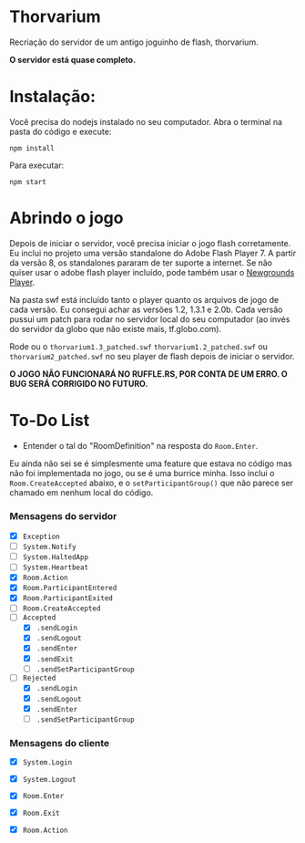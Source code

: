 # Thorvarium

Recriação do servidor de um antigo joguinho de flash, thorvarium.

**O servidor está quase completo.**

# Instalação:

Você precisa do nodejs instalado no seu computador. Abra o terminal na pasta do código e execute:

````shell
npm install
````

Para executar:

```shell
npm start
```

# Abrindo o jogo

Depois de iniciar o servidor, você precisa iniciar o jogo flash corretamente. Eu inclui no projeto uma versão standalone do Adobe Flash Player 7. A partir da versão 8, os standalones pararam de ter suporte a internet. Se não quiser usar o adobe flash player incluído, pode também usar o [Newgrounds Player](https://www.newgrounds.com/flash/player).

Na pasta swf está incluído tanto o player quanto os arquivos de jogo de cada versão. Eu consegui achar as versões 1.2, 1.3.1 e 2.0b. Cada versão pussui um patch para rodar no servidor local do seu computador (ao invés do servidor da globo que não existe mais, tf.globo.com).

Rode ou o `thorvarium1.3_patched.swf` `thorvarium1.2_patched.swf` ou `thorvarium2_patched.swf` no seu player de flash depois de iniciar o servidor.

**O JOGO NÃO FUNCIONARÁ NO RUFFLE.RS, POR CONTA DE UM ERRO. O BUG SERÁ CORRIGIDO NO FUTURO.**

# To-Do List

- Entender o tal do "RoomDefinition" na resposta do `Room.Enter`.

Eu ainda não sei se é simplesmente uma feature que estava no código mas não foi implementada no jogo, ou se é uma burrice minha. Isso inclui o `Room.CreateAccepted` abaixo, e o `setParticipantGroup()` que não parece ser chamado em nenhum local do código.

### Mensagens do servidor

- [x] `Exception`
- [ ] `System.Notify`
- [ ] `System.HaltedApp`
- [ ] `System.Heartbeat`
- [X] `Room.Action`
- [X] `Room.ParticipantEntered`
- [X] `Room.ParticipantExited`
- [ ] `Room.CreateAccepted`
- [ ] `Accepted`
  - [x] `.sendLogin`
  - [x] `.sendLogout`
  - [x] `.sendEnter`
  - [x] `.sendExit`
  - [ ] `.sendSetParticipantGroup`
- [ ] `Rejected`
  - [x] `.sendLogin`
  - [x] `.sendLogout`
  - [x] `.sendEnter`
  - [ ] `.sendSetParticipantGroup`

### Mensagens do cliente

- [x] `System.Login`
- [x] `System.Logout`
- [x] `Room.Enter`
- [x] `Room.Exit`
- [x] `Room.Action`



